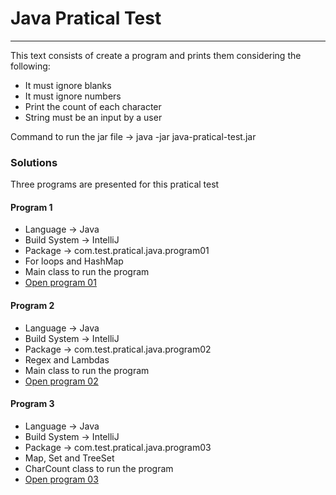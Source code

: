 
<h1>Java Pratical Test</h1>
<hr>

<p>This text consists of create a program and prints them considering the following: </p>

<ul>
  <li>It must ignore blanks</li>
  <li>It must ignore numbers</li>
  <li>Print the count of each character</li>
  <li>String must be an input by a user</li>
</ul>

<p>Command to run the jar file -> java -jar java-pratical-test.jar</p>

<h3>Solutions</h3>
<p>Three programs are presented for this pratical test</p>

<h4>Program 1</h4>
<ul>
  <li>Language -> Java</li>
  <li>Build System -> IntelliJ</li>
  <li>Package -> com.test.pratical.java.program01</li>
  <li>For loops and HashMap</li>
  <li>Main class to run the program</li>
  <li><a href="https://github.com/GustavoAmabile/java-pratical-test/tree/master/src/com/test/pratical/java/program01">Open program 01</a></li>
</ul>


<h4>Program 2</h4>
<ul>
  <li>Language -> Java</li>
  <li>Build System -> IntelliJ</li>
  <li>Package -> com.test.pratical.java.program02</li>
  <li>Regex and Lambdas</li>
  <li>Main class to run the program</li>
  <li><a href="https://github.com/GustavoAmabile/java-pratical-test/tree/master/src/com/test/pratical/java/program02">Open program 02</a></li>
</ul>

<h4>Program 3</h4>
<ul>
  <li>Language -> Java</li>
  <li>Build System -> IntelliJ</li>
  <li>Package -> com.test.pratical.java.program03</li>
  <li>Map, Set and TreeSet</li>
  <li>CharCount class to run the program</li>
  <li><a href="https://github.com/GustavoAmabile/java-pratical-test/tree/master/src/com/test/pratical/java/program03">Open program 03</a></li>
</ul>
